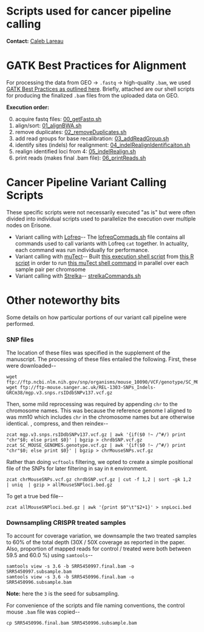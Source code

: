 <br><br>

# Scripts used for cancer pipeline calling

**Contact:** [Caleb Lareau](mailto:caleblareau@g.harvard.edu)

# GATK Best Practices for Alignment

For processing the data from GEO -> `.fastq` -> high-quality `.bam`, 
we used [GATK Best Practices as outlined here](http://onlinelibrary.wiley.com/doi/10.1002/0471250953.bi1110s43/abstract).
Briefly, attached are our shell scripts for producing the finalized `.bam` files from the uploaded data on GEO. 

**Execution order:**

0. acquire fastq files: [00_getFastq.sh](https://github.com/aryeelab/crispr_mutation_reanalysis/blob/master/variantCallingPipeline/00_getFastq.sh)
1. align/sort: [01_alignBWA.sh](https://github.com/aryeelab/crispr_mutation_reanalysis/blob/master/variantCallingPipeline/01_align_BWAmem.sh)
2. remove duplicates: [02_removeDuplicates.sh](https://github.com/aryeelab/crispr_mutation_reanalysis/blob/master/variantCallingPipeline/02_removeDuplicates.sh)
3. add read groups for base recalibration: [03_addReadGroup.sh](https://github.com/aryeelab/crispr_mutation_reanalysis/blob/master/variantCallingPipeline/03_addReadGroup.sh)
4. identify sites (indels) for realignment: [04_indelRealignIdentificaiton.sh](https://github.com/aryeelab/crispr_mutation_reanalysis/blob/master/variantCallingPipeline/04_indelRealignIdentificaiton.sh)
5. realign identified loci from 4: [05_indelRealign.sh](https://github.com/aryeelab/crispr_mutation_reanalysis/blob/master/variantCallingPipeline/05_indelRealign.sh)
6. print reads (makes final .bam file): [06_printReads.sh](https://github.com/aryeelab/crispr_mutation_reanalysis/blob/master/variantCallingPipeline/06_printReads.sh)

# Cancer Pipeline Variant Calling Scripts

These specific scripts were not necessarily executed "as is" but were often
divided into individual scripts used to parallelize the execution over multiple
nodes on Erisone. 

- Variant calling with [Lofreq](http://csb5.github.io/lofreq/commands/)-- The [lofreqCommads.sh](https://github.com/aryeelab/crispr_mutation_reanalysis/blob/master/variantCallingPipeline/call_mutations/strelkaCommands.sh) file 
contains all commands used to call variants with Lofreq `cat` together. In actuality, each command was run individually for performance. 
- Variant calling with [muTect](http://archive.broadinstitute.org/cancer/cga/mutect_run)-- Built [this execution shell script](https://github.com/aryeelab/crispr_mutation_reanalysis/blob/master/variantCallingPipeline/call_mutations/mutectExec.sh)
from [this R script](https://github.com/aryeelab/crispr_reanalysis/blob/master/variantCallingPipeline/call_mutations/makeMutectExec.R) in order to run [this muTect shell command](https://github.com/aryeelab/crispr_mutation_reanalysis/blob/master/variantCallingPipeline/call_mutations/mutectRunner.sh)
in parallel over each sample pair per chromsome
- Variant calling with [Strelka](https://github.com/Illumina/strelka/blob/master/docs/userGuide/README.md)-- [strelkaCommands.sh](https://github.com/aryeelab/crispr_mutation_reanalysis/blob/master/variantCallingPipeline/call_mutations/strelkaCommands.sh)

# Other noteworthy bits

Some details on how particular portions of our variant call pipeline were performed. 

### SNP files

The location of these files was specified in the supplement of the manuscript. The processing of these
files entailed the following. First, these were downloaded--

```
wget ftp://ftp.ncbi.nlm.nih.gov/snp/organisms/mouse_10090/VCF/genotype/SC_MOUSE_GENOMES.genotype.vcf.gz
wget ftp://ftp-mouse.sanger.ac.uk/REL-1303-SNPs_Indels-GRCm38/mgp.v3.snps.rsIDdbSNPv137.vcf.gz
```

Then, some mild reprocessing was required by appending `chr` to the chromosome names. 
This was because the reference genome I aligned to was mm10 which includes `chr` in the chromosome
names but are otherwise identical. , compress, and then reindex--

```
zcat mgp.v3.snps.rsIDdbSNPv137.vcf.gz | awk '{if($0 !~ /^#/) print "chr"$0; else print $0}' | bgzip > chrdbSNP.vcf.gz
zcat SC_MOUSE_GENOMES.genotype.vcf.gz | awk '{if($0 !~ /^#/) print "chr"$0; else print $0}' | bgzip > chrMouseSNPs.vcf.gz
```

Rather than doing `vcftools` filtering, we opted to create a simple positional file of the SNPs for 
later filtering in say in `R` environment. 

```
zcat chrMouseSNPs.vcf.gz chrdbSNP.vcf.gz | cut -f 1,2 | sort -gk 1,2  | uniq  | gzip > allMouseSNPloci.bed.gz
```

To get a true bed file--

```
zcat allMouseSNPloci.bed.gz | awk '{print $0"\t"$2+1}' > snpLoci.bed
```

### Downsampling CRISPR treated samples

To account for coverage variation, we downsample the two treated samples to 60\% of the 
total depth (30X / 50X coverage as reported in the paper. Also, proportion of mapped reads
for control / treated were both between 59.5 and 60.0 \%) using `samtools`--

```
samtools view -s 3.6 -b SRR5450997.final.bam -o SRR5450997.subsample.bam
samtools view -s 3.6 -b SRR5450996.final.bam -o SRR5450996.subsample.bam
```
**Note:** here the `3` is the seed for subsampling.

For convenience of the scripts and file naming conventions, the control mouse `.bam`
file was copied--

```
cp SRR5450996.final.bam SRR5450996.subsample.bam
```

<br><br>